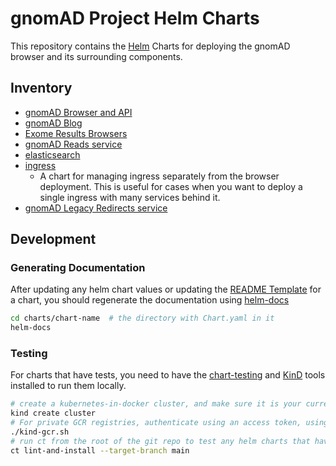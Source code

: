 # gnomAD Project Helm Charts

This repository contains the [Helm](https://helm.sh) Charts for deploying the gnomAD browser and its surrounding components.


## Inventory

- [gnomAD Browser and API](./charts/gnomad-browser)
- [gnomAD Blog](./charts/gnomad-blog)
- [Exome Results Browsers](./charts/exome-results)
- [gnomAD Reads service](./charts/gnomad-reads)
- [elasticsearch](./charts/gnomad-elasticsearch)
- [ingress](./charts/gnomad-ingress)
	- A chart for managing ingress separately from the browser deployment. This is useful for cases when you want to deploy a single ingress with many services behind it.
- [gnomAD Legacy Redirects service](./charts/legacy-redirects)


## Development

### Generating Documentation

After updating any helm chart values or updating the [README Template](./README.md.gotmpl) for a chart, you should regenerate the documentation using [helm-docs](https://github.com/norwoodj/helm-docs)

```bash
cd charts/chart-name  # the directory with Chart.yaml in it
helm-docs
```

### Testing

For charts that have tests, you need to have the [chart-testing](https://github.com/helm/chart-testing) and [KinD](https://github.com/kubernetes-sigs/kind) tools installed to run them locally.

```bash
# create a kubernetes-in-docker cluster, and make sure it is your current kubectl context
kind create cluster
# For private GCR registries, authenticate using an access token, using the kind-gcr.sh script: https://kind.sigs.k8s.io/docs/user/private-registries/#use-an-access-token
./kind-gcr.sh
# run ct from the root of the git repo to test any helm charts that have changed in your current branch, relevant to main
ct lint-and-install --target-branch main
```
